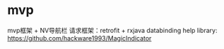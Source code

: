 # mvp
mvp框架 + NV导航栏
请求框架：retrofit + rxjava
databinding
help library: https://github.com/hackware1993/MagicIndicator
